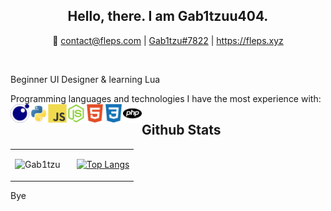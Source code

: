 <div align="center">

<h2>Hello, there. I am Gab1tzuu404.</h2>

🚀 contact@fleps.com | <a href="https://discord.com/users/979482423366664223">Gab1tzu#7822</a> |
https://fleps.xyz
</div>

<br/>

Beginner UI Designer & learning Lua

Programming languages and technologies I have the most experience with:
<br><img align="left" alt="Lua" width="30px" src="https://raw.githubusercontent.com/devicons/devicon/1119b9f84c0290e0f0b38982099a2bd027a48bf1/icons/lua/lua-plain.svg"/>
<img align="left" alt="Python" width="30px" src="https://github.com/devicons/devicon/blob/master/icons/python/python-original.svg"/>
<img align="left" alt="Javascript" width="30px" src="https://github.com/devicons/devicon/blob/master/icons/javascript/javascript-original.svg"/>
<img align="left" alt="nodejs" width="30px" src="https://github.com/devicons/devicon/blob/master/icons/nodejs/nodejs-original.svg"/>
<img align="left" alt="html5" width="30px" src="https://github.com/devicons/devicon/blob/master/icons/html5/html5-plain.svg"/>
<img align="left" alt="css3" width="30px" src="https://github.com/devicons/devicon/blob/master/icons/css3/css3-plain.svg"/>
<img align="left" alt="php" width="30px" src="https://github.com/devicons/devicon/blob/master/icons/php/php-plain.svg"/>



## Github Stats

<table><tr><td valign="top" width="50%">

![Gab1tzu](https://github-readme-stats.vercel.app/api?username=Gab1tzuu404&show_icons=true&theme=transparent)

</td><td valign="top" width="50%">

[![Top Langs](https://github-readme-stats.vercel.app/api/top-langs/?username=Gab1tzuu404)](https://github.com/anuraghazra/github-readme-stats)
  
</td></tr></table>

<p>Bye</p>
